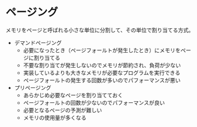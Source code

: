 # ページング

メモリをページと呼ばれる小さな単位に分割して、その単位で割り当てる方式。

- デマンドページング
    - 必要になったとき（ページフォールトが発生したとき）にメモリをページに割り当てる
    - 不要な割り当てが発生しないのでメモリが節約され、負荷が少ない
    - 実装しているよりも大きなメモリが必要なプログラムを実行できる
    - ページフォールトの発生する回数が多いのでパフォーマンスが悪い
- プリページング
    - あらかじめ必要なページを割り当てておく
    - ページフォールトの回数が少ないのでパフォーマンスが良い
    - 必要となるページの予測が難しい
    - メモリの使用量が多くなる
